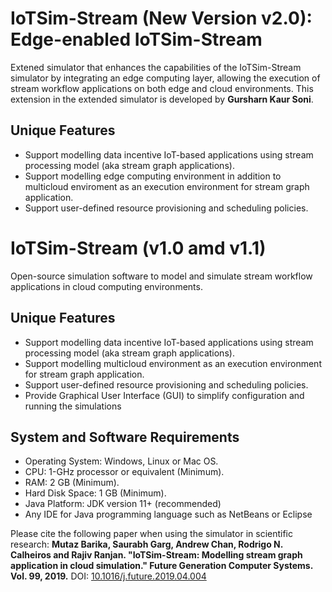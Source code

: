 # IoTSim-Stream (New Version v2.0): Edge-enabled IoTSim-Stream
Extened simulator that enhances the capabilities of the IoTSim-Stream simulator by integrating an edge computing layer, allowing the execution of stream workflow applications on both edge and cloud environments. This extension in the extended simulator is developed by **Gursharn Kaur Soni**.

## Unique Features
  * Support modelling data incentive IoT-based applications using stream processing model (aka stream graph applications).
  * Support modelling edge computing environment in addition to multicloud enviroment as an execution environment for stream graph application.
  * Support user-defined resource provisioning and scheduling policies.


# IoTSim-Stream (v1.0 amd v1.1)
Open-source simulation software to model and simulate stream workflow applications in cloud computing environments.

## Unique Features
  * Support modelling data incentive IoT-based applications using stream processing model (aka stream graph applications).
  * Support modelling multicloud environment as an execution environment for stream graph application.
  * Support user-defined resource provisioning and scheduling policies.
  * Provide Graphical User Interface (GUI) to simplify configuration and running the simulations
  
## System and Software Requirements
  * Operating System: Windows, Linux or Mac OS.
  * CPU: 1-GHz processor or equivalent (Minimum).
  * RAM: 2 GB (Minimum).
  * Hard Disk Space: 1 GB (Minimum).
  * Java Platform: JDK version 11+ (recommended)
  * Any IDE for Java programming language such as NetBeans or Eclipse

Please cite the following paper when using the simulator in scientific research: <b> Mutaz Barika, Saurabh Garg, Andrew Chan, Rodrigo N. Calheiros and Rajiv Ranjan. "IoTSim-Stream: Modelling stream graph application in cloud simulation." Future Generation Computer Systems. Vol. 99, 2019.</b> DOI: <a href='https://doi.org/10.1016/j.future.2019.04.004'>10.1016/j.future.2019.04.004</a>


